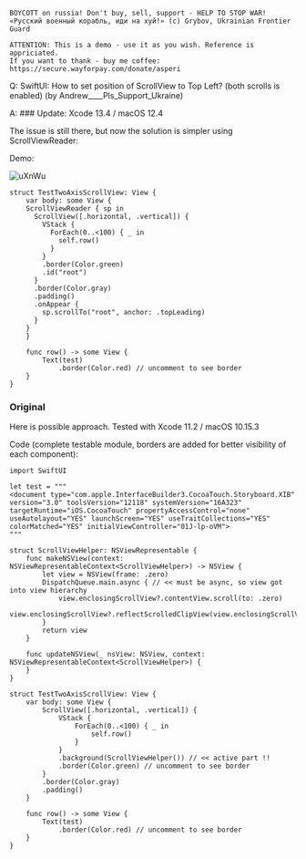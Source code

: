 ```
BOYCOTT on russia! Don't buy, sell, support - HELP TO STOP WAR!
«Русский военный корабль, иди на хуй!» (c) Grybov, Ukrainian Frontier Guard

ATTENTION: This is a demo - use it as you wish. Reference is appriciated.
If you want to thank - buy me coffee: https://secure.wayforpay.com/donate/asperi
```

Q: SwiftUI: How to set position of ScrollView to Top Left? (both scrolls is enabled) (by Andrew____Pls_Support_Ukraine)

A: ### Update: Xcode 13.4 / macOS 12.4

The issue is still there, but now the solution is simpler using ScrollViewReader:

Demo:

![uXnWu](https://user-images.githubusercontent.com/62171579/173133250-6d62080e-d001-4c3f-bcc6-fa5a2a5d278c.gif)


```
struct TestTwoAxisScrollView: View {
    var body: some View {
    ScrollViewReader { sp in
      ScrollView([.horizontal, .vertical]) {
        VStack {
          ForEach(0..<100) { _ in
            self.row()
          }
        }
        .border(Color.green)
        .id("root")
      }
      .border(Color.gray)
      .padding()
      .onAppear {
        sp.scrollTo("root", anchor: .topLeading)
      }
    }
    }

    func row() -> some View {
        Text(test)
            .border(Color.red) // uncomment to see border
    }
}
```

### Original

Here is possible approach. Tested with Xcode 11.2 / macOS 10.15.3

Code (complete testable module, borders are added for better visibility of each component):

    import SwiftUI
    
    let test = """
    <document type="com.apple.InterfaceBuilder3.CocoaTouch.Storyboard.XIB" version="3.0" toolsVersion="12118" systemVersion="16A323" targetRuntime="iOS.CocoaTouch" propertyAccessControl="none" useAutolayout="YES" launchScreen="YES" useTraitCollections="YES" colorMatched="YES" initialViewController="01J-lp-oVM">
    """
    
    struct ScrollViewHelper: NSViewRepresentable {
        func makeNSView(context: NSViewRepresentableContext<ScrollViewHelper>) -> NSView {
            let view = NSView(frame: .zero)
            DispatchQueue.main.async { // << must be async, so view got into view hierarchy
                view.enclosingScrollView?.contentView.scroll(to: .zero)
                view.enclosingScrollView?.reflectScrolledClipView(view.enclosingScrollView!.contentView)
            }
            return view
        }
    
        func updateNSView(_ nsView: NSView, context: NSViewRepresentableContext<ScrollViewHelper>) {
        }
    }
    
    struct TestTwoAxisScrollView: View {
        var body: some View {
            ScrollView([.horizontal, .vertical]) {
                VStack {
                    ForEach(0..<100) { _ in
                        self.row()
                    }
                }
                .background(ScrollViewHelper()) // << active part !!
                .border(Color.green) // uncomment to see border
            }
            .border(Color.gray)
            .padding()
        }
    
        func row() -> some View {
            Text(test)
                .border(Color.red) // uncomment to see border
        }
    }
    

